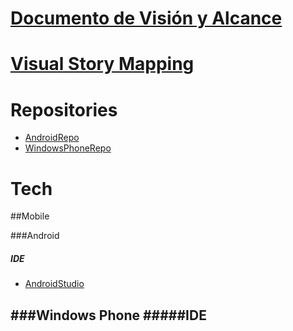 # [Documento de Visión y Alcance]

# [Visual Story Mapping]

# Repositories

* [AndroidRepo] 
* [WindowsPhoneRepo] 



# Tech

##Mobile

###Android
#####  IDE
* [AndroidStudio] 

###Windows Phone
#####IDE
- 


[Documento de Visión y Alcance]: <https://github.com/MTG-Helper/android/blob/master/doc/DocumentoDeVisionYAlcance.md>
[Visual Story Mapping]: <https://github.com/MTG-Helper/android/blob/master/doc/VisualStoryMapping.md>
[AndroidRepo]: <https://github.com/MTG-Helper/android>
[WindowsPhoneRepo]: <https://github.com/MTG-Helper/windows-phone>
[AndroidStudio]:  <https://developer.android.com/studio/index.html>
 


